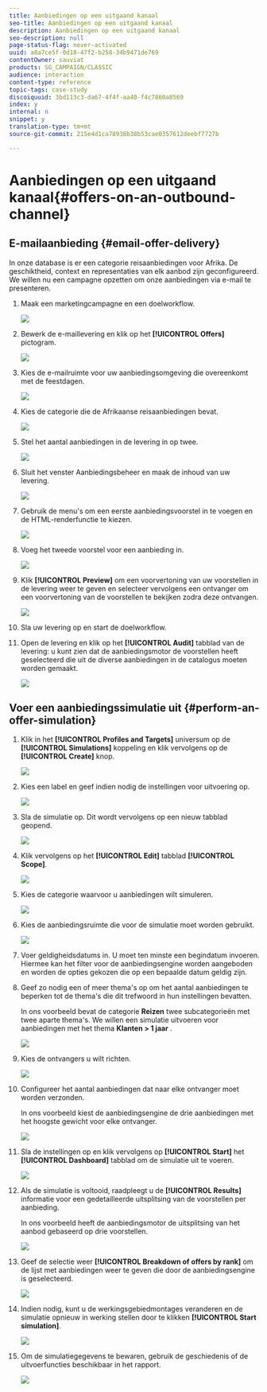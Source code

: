 ```yaml
---
title: Aanbiedingen op een uitgaand kanaal
seo-title: Aanbiedingen op een uitgaand kanaal
description: Aanbiedingen op een uitgaand kanaal
seo-description: null
page-status-flag: never-activated
uuid: a8a7ce5f-0d18-47f2-b258-34b9471de769
contentOwner: sauviat
products: SG_CAMPAIGN/CLASSIC
audience: interaction
content-type: reference
topic-tags: case-study
discoiquuid: 3bd113c3-da67-4f4f-aa40-f4c7860a8569
index: y
internal: n
snippet: y
translation-type: tm+mt
source-git-commit: 215e4d1ca78938b38b53cae0357612deebf7727b

---
```



# Aanbiedingen op een uitgaand kanaal{#offers-on-an-outbound-channel}

## E-mailaanbieding {#email-offer-delivery}

In onze database is er een categorie reisaanbiedingen voor Afrika. De geschiktheid, context en representaties van elk aanbod zijn geconfigureerd. We willen nu een campagne opzetten om onze aanbiedingen via e-mail te presenteren.

1. Maak een marketingcampagne en een doelworkflow.

   ![](assets/offer_delivery_example_001.png)

1. Bewerk de e-maillevering en klik op het **[!UICONTROL Offers]** pictogram.

   ![](assets/offer_delivery_example_002.png)

1. Kies de e-mailruimte voor uw aanbiedingsomgeving die overeenkomt met de feestdagen.

   ![](assets/offer_delivery_example_003.png)

1. Kies de categorie die de Afrikaanse reisaanbiedingen bevat.

   ![](assets/offer_delivery_example_004.png)

1. Stel het aantal aanbiedingen in de levering in op twee.

   ![](assets/offer_delivery_example_005.png)

1. Sluit het venster Aanbiedingsbeheer en maak de inhoud van uw levering.

   ![](assets/offer_delivery_example_006.png)

1. Gebruik de menu&#39;s om een eerste aanbiedingsvoorstel in te voegen en de HTML-renderfunctie te kiezen.

   ![](assets/offer_delivery_example_007.png)

1. Voeg het tweede voorstel voor een aanbieding in.

   ![](assets/offer_delivery_example_008.png)

1. Klik **[!UICONTROL Preview]** om een voorvertoning van uw voorstellen in de levering weer te geven en selecteer vervolgens een ontvanger om een voorvertoning van de voorstellen te bekijken zodra deze ontvangen.

   ![](assets/offer_delivery_example_009.png)

1. Sla uw levering op en start de doelworkflow.
1. Open de levering en klik op het **[!UICONTROL Audit]** tabblad van de levering: u kunt zien dat de aanbiedingsmotor de voorstellen heeft geselecteerd die uit de diverse aanbiedingen in de catalogus moeten worden gemaakt.

   ![](assets/offer_delivery_example_010.png)

## Voer een aanbiedingssimulatie uit {#perform-an-offer-simulation}

1. Klik in het **[!UICONTROL Profiles and Targets]** universum op de **[!UICONTROL Simulations]** koppeling en klik vervolgens op de **[!UICONTROL Create]** knop.

   ![](assets/offer_simulation_001.png)

1. Kies een label en geef indien nodig de instellingen voor uitvoering op.

   ![](assets/offer_simulation_example_002.png)

1. Sla de simulatie op. Dit wordt vervolgens op een nieuw tabblad geopend.

   ![](assets/offer_simulation_example_003.png)

1. Klik vervolgens op het **[!UICONTROL Edit]** tabblad **[!UICONTROL Scope]**.

   ![](assets/offer_simulation_example_004.png)

1. Kies de categorie waarvoor u aanbiedingen wilt simuleren.

   ![](assets/offer_simulation_example_005.png)

1. Kies de aanbiedingsruimte die voor de simulatie moet worden gebruikt.

   ![](assets/offer_simulation_example_006.png)

1. Voer geldigheidsdatums in. U moet ten minste een begindatum invoeren. Hiermee kan het filter voor de aanbiedingsengine worden aangeboden en worden de opties gekozen die op een bepaalde datum geldig zijn.
1. Geef zo nodig een of meer thema&#39;s op om het aantal aanbiedingen te beperken tot de thema&#39;s die dit trefwoord in hun instellingen bevatten.

   In ons voorbeeld bevat de categorie **Reizen** twee subcategorieën met twee aparte thema&#39;s. We willen een simulatie uitvoeren voor aanbiedingen met het thema **Klanten > 1 jaar** .

   ![](assets/offer_simulation_example_007.png)

1. Kies de ontvangers u wilt richten.

   ![](assets/offer_simulation_example_008.png)

1. Configureer het aantal aanbiedingen dat naar elke ontvanger moet worden verzonden.

   In ons voorbeeld kiest de aanbiedingsengine de drie aanbiedingen met het hoogste gewicht voor elke ontvanger.

   ![](assets/offer_simulation_example_009.png)

1. Sla de instellingen op en klik vervolgens op **[!UICONTROL Start]** het **[!UICONTROL Dashboard]** tabblad om de simulatie uit te voeren.

   ![](assets/offer_simulation_example_010.png)

1. Als de simulatie is voltooid, raadpleegt u de **[!UICONTROL Results]** informatie voor een gedetailleerde uitsplitsing van de voorstellen per aanbieding.

   In ons voorbeeld heeft de aanbiedingsmotor de uitsplitsing van het aanbod gebaseerd op drie voorstellen.

   ![](assets/offer_simulation_example_011.png)

1. Geef de selectie weer **[!UICONTROL Breakdown of offers by rank]** om de lijst met aanbiedingen weer te geven die door de aanbiedingsengine is geselecteerd.

   ![](assets/offer_simulation_example_012.png)

1. Indien nodig, kunt u de werkingsgebiedmontages veranderen en de simulatie opnieuw in werking stellen door te klikken **[!UICONTROL Start simulation]**.

   ![](assets/offer_simulation_example_010.png)

1. Om de simulatiegegevens te bewaren, gebruik de geschiedenis of de uitvoerfuncties beschikbaar in het rapport.

   ![](assets/offer_simulation_example_013.png)

